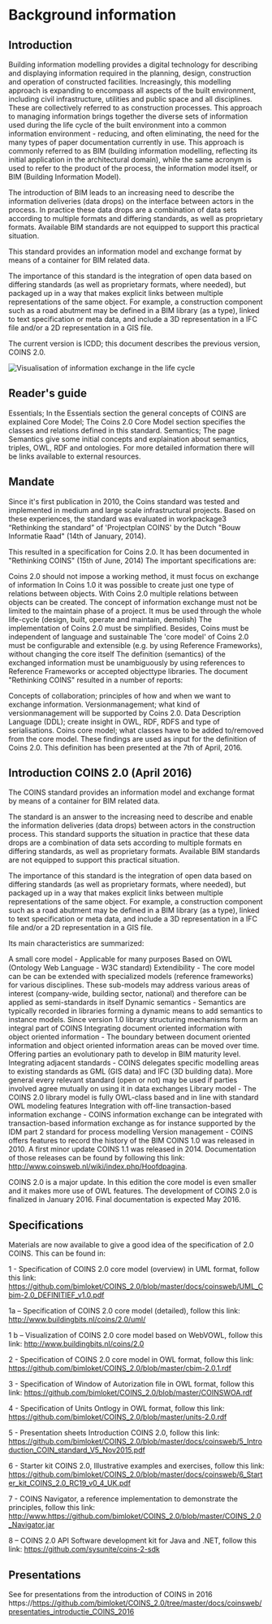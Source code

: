 # <a>Background information</a> 


## Introduction

Building information modelling provides a digital technology for describing and displaying information required in the planning, design, construction and operation of constructed facilities. Increasingly, this modelling approach is expanding to encompass all aspects of the built environment, including civil infrastructure, utilities and public space and all disciplines. These are collectively referred to as construction processes. This approach to managing information brings together the diverse sets of information used during the life cycle of the built environment into a common information environment - reducing, and often eliminating, the need for the many types of paper documentation currently in use.
This approach is commonly referred to as BIM (building information modelling, reflecting its initial application in the architectural domain), while the same acronym is used to refer to the product of the process, the information model itself, or BIM (Building Information Model).

The introduction of BIM leads to an increasing need to describe the information deliveries (data drops) on the interface between actors in the process. In practice these data drops are a combination of data sets according to multiple formats and differing standards, as well as proprietary formats. Available BIM standards are not equipped to support this practical situation.

This standard provides an information model and exchange format by means of a container for BIM related data.

The importance of this standard is the integration of open data based on differing standards (as well as proprietary formats, where needed), but packaged up in a way that makes explicit links between multiple representations of the same object. For example, a construction component such as a road abutment may be defined in a BIM library (as a type), linked to text specification or meta data, and include a 3D representation in a IFC file and/or a 2D representation in a GIS file.

The current version is ICDD; this document describes the previous version, COINS 2.0.

![Visualisation of information exchange in the life cycle](http://www.github.com/bimloket/COINS_2.0/blob/master/docs/coinsweb/media/600px-Exchange_during_project.jpg "Information exchange in the life cycle")


## Reader's guide

Essentials; In the Essentials section the general concepts of COINS are explained
Core Model; The Coins 2.0 Core Model section specifies the classes and relations defined in this standard.
Semantics; The page Semantics give some initial concepts and explaination about semantics, triples, OWL, RDF and ontologies. For more detailed information there will be links available to external resources.


## Mandate

Since it's first publication in 2010, the Coins standard was tested and implemented in medium and large scale infrastructural projects.
Based on these experiences, the standard was evaluated in workpackage3 “Rethinking the standard” of 'Projectplan COINS' by the Dutch "Bouw Informatie Raad" (14th of January, 2014).

This resulted in a specification for Coins 2.0. It has been documented in "Rethinking COINS" (15th of June, 2014) The important specifications are:

Coins 2.0 should not impose a working method, it must focus on exchange of information
In Coins 1.0 it was possible to create just one type of relations between objects. With Coins 2.0 multiple relations between objects can be created.
The concept of information exchange must not be limited to the maintain phase of a project. It mus be used through the whole life-cycle (design, built, operate and maintain, demolish)
The implementation of Coins 2.0 must be simplified. Besides, Coins must be independent of language and sustainable
The 'core model' of Coins 2.0 must be configurable and extensible (e.g. by using Reference Frameworks), without changing the core itself
The definition (semantics) of the exchanged information must be unambiguously by using references to Reference Frameworks or accepted objecttype libraries.
The document "Rethinking COINS" resulted in a number of reports:

Concepts of collaboration; principles of how and when we want to exchange information.
Versionmanagement; what kind of versionmanagement will be supported by Coins 2.0.
Data Description Language (DDL); create insight in OWL, RDF, RDFS and type of serialisations.
Coins core model; what classes have to be added to/removed from the core model.
These findings are used as input for the definition of Coins 2.0. This definition has been presented at the 7th of April, 2016.


## Introduction COINS 2.0 (April 2016)
The COINS standard provides an information model and exchange format by means of a container for BIM related data.

The standard is an answer to the increasing need to describe and enable the information deliveries (data drops) between actors in the construction process.  This standard supports the situation in practice that these data drops are a combination of data sets according to multiple formats en differing standards, as well as proprietary formats. Available BIM standards are not equipped to support this practical situation.

The importance of this standard is the integration of open data based on differing standards (as well as proprietary formats, where needed), but packaged up in a way that makes explicit links between multiple representations of the same object. For example, a construction component such as a road abutment may be defined in a BIM library (as a type), linked to text specification or meta data, and include a 3D representation in a IFC file and/or a 2D representation in a GIS file.

Its main characteristics are summarized:

A small core model -  Applicable for many purposes
Based on OWL (Ontology Web Language - W3C standard)
Extendibility - The core model can be can be extended with specialized models (reference frameworks) for various disciplines. These sub-models may address various areas of interest (company-wide, building sector, national) and therefore can be applied as semi-standards in itself
Dynamic semantics - Semantics are typically recorded in libraries forming a dynamic means to add semantics to instance models. Since version 1.0 library structuring mechanisms form an integral part of COINS
Integrating document oriented information with object oriented information - The boundary between document oriented information and object oriented information areas can be moved over time. Offering parties an evolutionary path to develop in BIM maturity level.
Integrating adjacent standards - COINS delegates specific modelling areas to existing standards as GML (GIS data) and IFC (3D building data). More general every relevant standard (open or not) may be used if parties involved agree mutually on using it in data exchanges
Library model - The COINS 2.0 library model is fully OWL-class based and in line with standard OWL modeling features
Integration with off-line transaction-based information exchange - COINS information exchange can be integrated with transaction-based information exchange as for instance supported by the IDM part 2 standard for process modelling
Version management - COINS offers features to record the history of the BIM
COINS 1.0 was released in 2010. A first minor update COINS 1.1 was released in 2014. Documentation of those releases can be found by following this link: http://www.coinsweb.nl/wiki/index.php/Hoofdpagina.

COINS 2.0 is a major update. In this edition the core model is even smaller and it makes more use of OWL features. The development of COINS 2.0 is finalized in January 2016. Final documentation is expected May 2016. 


## Specifications

Materials are now available to give a good idea of the specification of 2.0 COINS. This can be found in:

1 - Specification of COINS 2.0 core model (overview) in UML format,
follow this link: 
https://github.com/bimloket/COINS_2.0/blob/master/docs/coinsweb/UML_Cbim-2.0_DEFINITIEF_v1.0.pdf 

1a – Specification of COINS 2.0 core model (detailed), follow this link:
http://www.buildingbits.nl/coins/2.0/uml/

1 b – Visualization of COINS 2.0 core model based on WebVOWL, follow this link:
http://www.buildingbits.nl/coins/2.0

2 - Specification of COINS 2.0 core model in OWL format, follow this link: 
https://github.com/bimloket/COINS_2.0/blob/master/cbim-2.0.1.rdf

3 - Specification of Window of Autorization file in OWL format,
follow this link: 
https://github.com/bimloket/COINS_2.0/blob/master/COINSWOA.rdf

4 - Specification of Units Ontlogy in OWL format,
follow this link:
https://github.com/bimloket/COINS_2.0/blob/master/units-2.0.rdf

5 - Presentation sheets Introduction COINS 2.0,
follow this link: 
https://github.com/bimloket/COINS_2.0/blob/master/docs/coinsweb/5_Introduction_COIN_standard_V5_Nov2015.pdf

6 - Starter kit COINS 2.0, Illustrative examples and exercises,
follow this link: 
https://github.com/bimloket/COINS_2.0/blob/master/docs/coinsweb/6_Starter_kit_COINS_2.0_RC19_v0_4_UK.pdf

7 - COINS Navigator, a reference implementation to demonstrate the principles, follow this link:
http://www.https://github.com/bimloket/COINS_2.0/blob/master/COINS_2.0_Navigator.jar

8 – COINS 2.0 API Software development kit for Java and .NET, follow this link:
https://github.com/sysunite/coins-2-sdk


## Presentations

See for presentations from the introduction of COINS in 2016
https://https://github.com/bimloket/COINS_2.0/tree/master/docs/coinsweb/presentaties_introductie_COINS_2016



